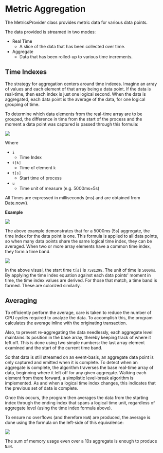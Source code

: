# Metric Aggregation

The MetricsProvider class provides metric data for various data points.

The data provided is streamed in two modes:
* Real Time
  * A slice of the data that has been collected over time.
* Aggregate
  * Data that has been rolled-up to various time increments.

## Time Indexes

The strategy for aggregation centers around time indexes.  Imagine an array
of values and each element of that array being a data point.  If the data
is real-time, then each index is just one logical second.  When the data
is aggregated, each data point is the average of the data, for one logical
grouping of time.

To determine which data elements from the real-time array are to be grouped,
the difference in time from the start of the process and the moment a data
point was captured is passed through this formula:

<img style="margin: 0 auto; display: block;" src="./images/time-index-equation.png"></img>

Where

* `i`
  * Time Index
* `t[k]`
  * Time of element `k`
* `t[s]`
  * Start time of process
* `u`
  * Time unit of measure (e.g. 5000ms=5s)

All Times are expressed in milliseconds (ms) and are obtained from Date.now().

**Example**

<img style="margin: 0 auto; display: block;" src="./images/time-index-equation-example.png"></img>

The above example demonstrates that for a 5000ms (5s) aggregate, the time index
for the data point is one.  This formula is applied to all data points, so
when many data points share the same logical time index, they can be averaged.
When two or more array elements have a common time index, they form a time band.

<img style="margin: 0 auto; display: block;" src="./images/aggregation-visual.png"></img>

In the above visual, the start time `t[s]` is `7581298`.  The unit of time is `5000ms`.  By applying
the time index equation against each data points' moment in time, the time index values are
derived.  For those that match, a time band is formed.  These are colorized similarly.

## Averaging

To efficiently perform the average, care is taken to reduce the number of
CPU cycles required to analyze the data.  To accomplish this, the program
calculates the average inline with the originating transaction.

Also, to prevent re-aggregating the data needlessly, each aggregate level
maintains its position in the base array, thereby keeping track of where it
left off.  This is done using two simple numbers: the last array element
examined and the start of the current time band.

So that data is still streamed on an event-basis, an aggregate data point is
only captured and emitted when it is complete.  To detect when an aggregate
is complete, the algorithm traverses the base real-time array of data, beginning
where it left off for any given aggregate.  Walking each element from there
forward, a simplistic level-break algorithm is implemented.  As and when a
logical time index changes, this indicates that the previous set of data is
complete.

Once this occurs, the program then averages the data from the starting index
through the ending index that spans a logical time unit, regardless of aggregate
level (using the time index formula above).

To ensure no overflows (and therefore `NaN`) are produced, the average is done
using the formula on the left-side of this equivalence:

<img style="margin: 0 auto; display: block;" src="./images/average-equivalence-equation.png"></img>

The sum of memory usage even over a 10s aggregate is enough to produce `NaN`.
